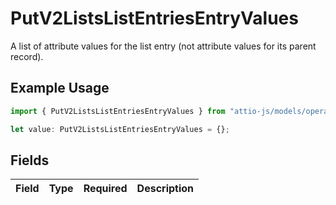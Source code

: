 # PutV2ListsListEntriesEntryValues

A list of attribute values for the list entry (not attribute values for its parent record).

## Example Usage

```typescript
import { PutV2ListsListEntriesEntryValues } from "attio-js/models/operations/putv2listslistentries.js";

let value: PutV2ListsListEntriesEntryValues = {};
```

## Fields

| Field       | Type        | Required    | Description |
| ----------- | ----------- | ----------- | ----------- |